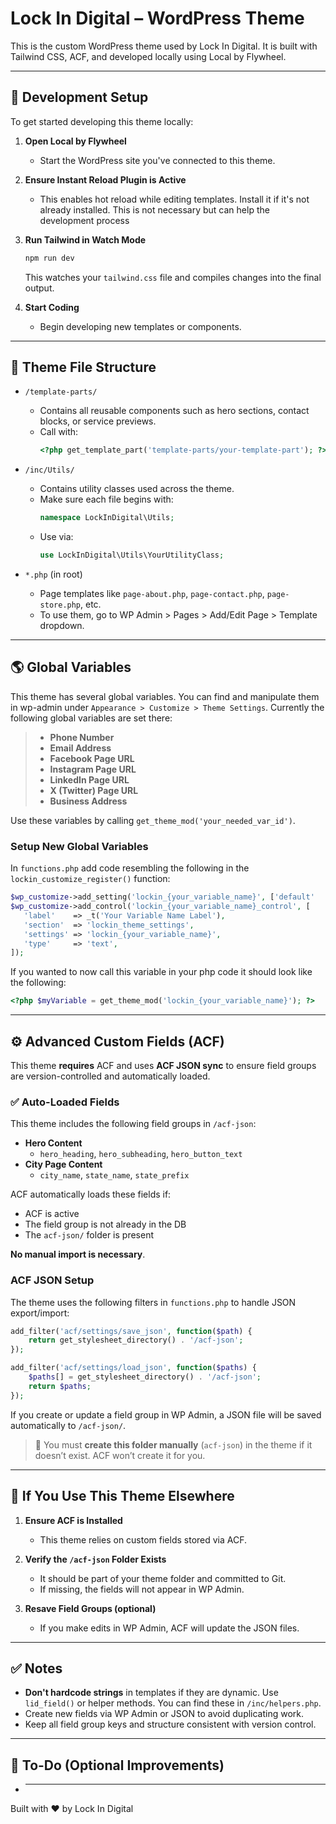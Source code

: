 # Lock In Digital – WordPress Theme

This is the custom WordPress theme used by Lock In Digital. It is built with Tailwind CSS, ACF, and developed locally using Local by Flywheel.

---

## 🔧 Development Setup

To get started developing this theme locally:

1. **Open Local by Flywheel**

   - Start the WordPress site you've connected to this theme.

2. **Ensure Instant Reload Plugin is Active**

   - This enables hot reload while editing templates. Install it if it's not already installed. This is not necessary but can help the development process

3. **Run Tailwind in Watch Mode**

   ```bash
   npm run dev
   ```

   This watches your `tailwind.css` file and compiles changes into the final output.

4. **Start Coding**

   - Begin developing new templates or components.

---

## 📁 Theme File Structure

- `/template-parts/`

  - Contains all reusable components such as hero sections, contact blocks, or service previews.
  - Call with:
    ```php
    <?php get_template_part('template-parts/your-template-part'); ?>
    ```

- `/inc/Utils/`

  - Contains utility classes used across the theme.
  - Make sure each file begins with:
    ```php
    namespace LockInDigital\Utils;
    ```
  - Use via:
    ```php
    use LockInDigital\Utils\YourUtilityClass;
    ```

- `*.php` (in root)

  - Page templates like `page-about.php`, `page-contact.php`, `page-store.php`, etc.
  - To use them, go to WP Admin > Pages > Add/Edit Page > Template dropdown.

---

## 🌎 Global Variables

This theme has several global variables. You can find and manipulate them in wp-admin under `Appearance > Customize > Theme Settings`. Currently the following global variables are set there:

> - **Phone Number**
> - **Email Address**
> - **Facebook Page URL**
> - **Instagram Page URL**
> - **LinkedIn Page URL**
> - **X (Twitter) Page URL**
> - **Business Address**

Use these variables by calling `get_theme_mod('your_needed_var_id')`.

### Setup New Global Variables

In `functions.php` add code resembling the following in the `lockin_customize_register()` function:

```php
$wp_customize->add_setting('lockin_{your_variable_name}', ['default'   => '', 'transport' => 'refresh']);
$wp_customize->add_control('lockin_{your_variable_name}_control', [
   'label'    => _t('Your Variable Name Label'),
   'section'  => 'lockin_theme_settings',
   'settings' => 'lockin_{your_variable_name}',
   'type'     => 'text',
]);
```

If you wanted to now call this variable in your php code it should look like the following:

```php
<?php $myVariable = get_theme_mod('lockin_{your_variable_name}'); ?>
```

---

## ⚙️ Advanced Custom Fields (ACF)

This theme **requires** ACF and uses **ACF JSON sync** to ensure field groups are version-controlled and automatically loaded.

### ✅ Auto-Loaded Fields

This theme includes the following field groups in `/acf-json`:

- **Hero Content**
  - `hero_heading`, `hero_subheading`, `hero_button_text`
- **City Page Content**
  - `city_name`, `state_name`, `state_prefix`

ACF automatically loads these fields if:

- ACF is active
- The field group is not already in the DB
- The `acf-json/` folder is present

**No manual import is necessary**.

### ACF JSON Setup

The theme uses the following filters in `functions.php` to handle JSON export/import:

```php
add_filter('acf/settings/save_json', function($path) {
    return get_stylesheet_directory() . '/acf-json';
});

add_filter('acf/settings/load_json', function($paths) {
    $paths[] = get_stylesheet_directory() . '/acf-json';
    return $paths;
});
```

If you create or update a field group in WP Admin, a JSON file will be saved automatically to `/acf-json/`.

> 📁 You must **create this folder manually** (`acf-json`) in the theme if it doesn’t exist. ACF won’t create it for you.

---

## 🧪 If You Use This Theme Elsewhere

1. **Ensure ACF is Installed**

   - This theme relies on custom fields stored via ACF.

2. **Verify the `/acf-json` Folder Exists**

   - It should be part of your theme folder and committed to Git.
   - If missing, the fields will not appear in WP Admin.

3. **Resave Field Groups (optional)**

   - If you make edits in WP Admin, ACF will update the JSON files.

---

## ✅ Notes

- **Don't hardcode strings** in templates if they are dynamic. Use `lid_field()` or helper methods. You can find these in `/inc/helpers.php`.
- Create new fields via WP Admin or JSON to avoid duplicating work.
- Keep all field group keys and structure consistent with version control.

---

## 📌 To-Do (Optional Improvements)

- ***

Built with ❤️ by Lock In Digital
